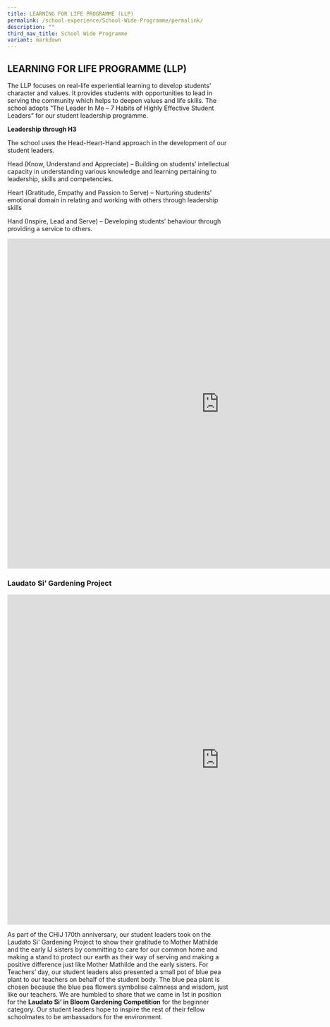 ```yaml
---
title: LEARNING FOR LIFE PROGRAMME (LLP)
permalink: /school-experience/School-Wide-Programme/permalink/
description: ""
third_nav_title: School Wide Programme
variant: markdown
---
```

## LEARNING FOR LIFE PROGRAMME (LLP)

The LLP focuses on real-life experiential learning to develop students’ character and values. It provides students with opportunities to lead in serving the community which helps to deepen values and life skills. The school adopts “The Leader In Me – 7 Habits of Highly Effective Student Leaders” for our student leadership programme.  

**Leadership through H3**  

The school uses the Head-Heart-Hand approach in the development of our student leaders.  

Head (Know, Understand and Appreciate) – Building on students’ intellectual capacity in understanding various knowledge and learning pertaining to leadership, skills and competencies.&nbsp;  

Heart (Gratitude, Empathy and Passion to Serve) – Nurturing students’ emotional domain in relating and working with others through leadership skills  

Hand (Inspire, Lead and Serve) – Developing students’ behaviour through providing a service to others.

<iframe allowfullscreen="true" height="749" width="960" frameborder="0" src="https://docs.google.com/presentation/d/e/2PACX-1vSAEzzs1ibNyhnYDUxF9vr_TXqLvirLNbrOKirSKB9TgRjMSaN9GdjxFFn22qs0C3J4oDqZg5Pf9g6R/embed?start=false&amp;loop=false&amp;delayms=3000"></iframe>

### Laudato Si’ Gardening Project

<iframe allowfullscreen="true" height="749" width="960" frameborder="0" src="https://docs.google.com/presentation/d/e/2PACX-1vRLFk-uIFjiZszis8WPellRxfDdfVtI585xSqK_EkdYFA0LP-PstzlxH3iAw0Z5XK99EIeqLGTH1LsI/embed?start=false&amp;loop=false&amp;delayms=3000"></iframe>

As part of the CHIJ 170th anniversary, our student leaders took on the Laudato Si’ Gardening Project to show their gratitude to Mother Mathilde and the early IJ sisters by committing to care for our common home and making a stand to protect our earth as their way of serving and making a positive difference just like Mother Mathilde and the early sisters. For Teachers’ day, our student leaders also presented a small pot of blue pea plant to our teachers on behalf of the student body. The blue pea plant is chosen because the blue pea flowers symbolise calmness and wisdom, just like our teachers. We are humbled to share that we came in 1st in position for the **Laudato Si’ in Bloom Gardening Competition** for the beginner category. Our student leaders hope to inspire the rest of their fellow schoolmates to be ambassadors for the environment. 

